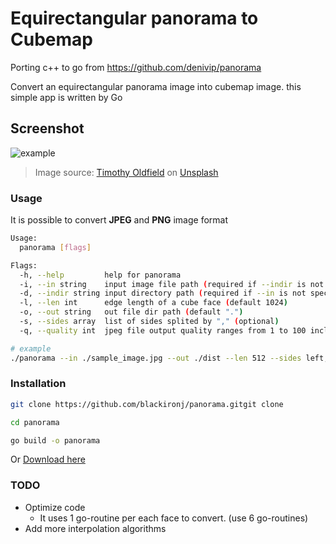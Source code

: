 # Equirectangular panorama to Cubemap

Porting c++ to go from <https://github.com/denivip/panorama>

Convert an equirectangular panorama image into cubemap image. this simple app is written by Go

## Screenshot

![example](https://user-images.githubusercontent.com/43738420/112742708-bf90c100-8fcb-11eb-8159-cecaf834ef2c.png)
> Image source: <a href="https://unsplash.com/@oldfieldart?utm_content=creditCopyText&utm_medium=referral&utm_source=unsplash">Timothy Oldfield</a> on <a href="https://unsplash.com/photos/blue-and-gray-docks-luufnHoChRU?utm_content=creditCopyText&utm_medium=referral&utm_source=unsplash">Unsplash</a>

### Usage

It is possible to convert **JPEG** and **PNG** image format

``` sh
Usage:
  panorama [flags]

Flags:
  -h, --help         help for panorama
  -i, --in string    input image file path (required if --indir is not specified)
  -d, --indir string input directory path (required if --in is not specified)
  -l, --len int      edge length of a cube face (default 1024)
  -o, --out string   out file dir path (default ".")
  -s, --sides array  list of sides splited by "," (optional)
  -q, --quality int  jpeg file output quality ranges from 1 to 100 inclusive, higher is better (optional, default 75)
```

``` sh
# example
./panorama --in ./sample_image.jpg --out ./dist --len 512 --sides left,right,top,bottom,front,back
```

### Installation

``` sh
git clone https://github.com/blackironj/panorama.gitgit clone

cd panorama

go build -o panorama
```

Or [Download here](https://github.com/blackironj/panorama/releases/tag/1.0)

### TODO

- Optimize code
  - It uses 1 go-routine per each face to convert. (use 6 go-routines)
- Add more interpolation algorithms
